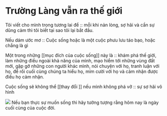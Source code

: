 
# Trường Làng vẫn ra thế giới



Tôi viết cho mình trong tương lai để :: mỗi khi nản lòng, sợ hãi và cần sự dũng cảm thì tôi biết tại sao tôi lại bắt đầu.


Nếu dám ước mơ :: Cuộc sống hoặc là một cuộc phưu lưu táo bạo, hoặc chẳng là gì

Một trong những [[mục đích của cuộc sống]] này là :: khám phá thế giới, làm những điều ngoài khả năng của mình, mạo hiểm tới những vùng đất mới, gặp gỡ những con người khác mình, nói chuyện với họ, tranh luận với họ, để rồi cuối cùng chúng ta hiểu họ, mỉm cười với họ và cảm nhận được điều họ cảm nhận.

Cuộc sống sẽ không thể [[thay đổi ]] nếu mình không phá vỡ :: sự sợ hãi vô hình

![](https://i.imgur.com/4A3jUZl.png)
Nếu bạn thực sự muốn sống thì hãy tưởng tượng rằng hôm nay là ngày cuối cùng của cuộc đời.
